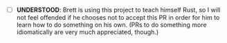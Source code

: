 - [ ] **UNDERSTOOD**: Brett is using this project to teach himself Rust, so I will
not feel offended if he chooses not to accept this PR in order for him to learn how to do
something on his own. (PRs to do something more idiomatically are very much appreciated,
though.)
